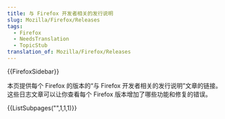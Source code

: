 ```yaml
---
title: 与 Firefox 开发者相关的发行说明
slug: Mozilla/Firefox/Releases
tags:
  - Firefox
  - NeedsTranslation
  - TopicStub
translation_of: Mozilla/Firefox/Releases
---
```

{{FirefoxSidebar}}

本页提供每个 Firefox 的版本的“与 Firefox 开发者相关的发行说明”文章的链接。这些日志文章可以让你查看每个 Firefox 版本增加了哪些功能和修复的错误。

{{ListSubpages("",1,1,1)}}
